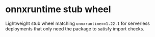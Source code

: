# onnxruntime stub wheel

Lightweight stub wheel matching `onnxruntime==1.22.1` for serverless deployments that only need the package to satisfy import checks.
